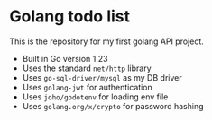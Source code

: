 # Golang todo list

This is the repository for my first golang API project.

- Built in Go version 1.23
- Uses the standard `net/http` library
- Uses `go-sql-driver/mysql` as my DB driver
- Uses `golang-jwt` for authentication
- Uses `joho/godotenv` for loading env file
- Uses `golang.org/x/crypto` for password hashing


